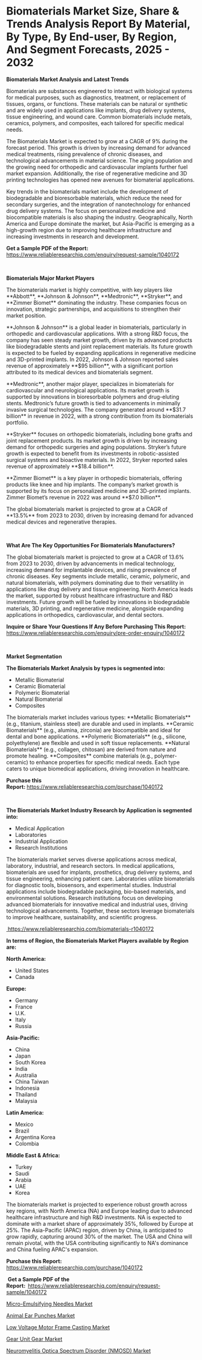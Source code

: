 <p><h1>Biomaterials Market Size, Share & Trends Analysis Report By Material, By Type, By End-user, By Region, And Segment Forecasts, 2025 - 2032</h1></p><p><strong>Biomaterials Market Analysis and Latest Trends</strong></p>
<p><p>Biomaterials are substances engineered to interact with biological systems for medical purposes, such as diagnostics, treatment, or replacement of tissues, organs, or functions. These materials can be natural or synthetic and are widely used in applications like implants, drug delivery systems, tissue engineering, and wound care. Common biomaterials include metals, ceramics, polymers, and composites, each tailored for specific medical needs.</p><p>The Biomaterials Market is expected to grow at a CAGR of 9% during the forecast period. This growth is driven by increasing demand for advanced medical treatments, rising prevalence of chronic diseases, and technological advancements in material science. The aging population and the growing need for orthopedic and cardiovascular implants further fuel market expansion. Additionally, the rise of regenerative medicine and 3D printing technologies has opened new avenues for biomaterial applications.</p><p>Key trends in the biomaterials market include the development of biodegradable and bioresorbable materials, which reduce the need for secondary surgeries, and the integration of nanotechnology for enhanced drug delivery systems. The focus on personalized medicine and biocompatible materials is also shaping the industry. Geographically, North America and Europe dominate the market, but Asia-Pacific is emerging as a high-growth region due to improving healthcare infrastructure and increasing investments in research and development.</p></p>
<p><strong>Get a Sample PDF of the Report:&nbsp;</strong> <a href="https://www.reliableresearchiq.com/enquiry/request-sample/1040172?utm_campaign=2127&utm_medium=2&utm_source=Github&utm_content=ia&utm_term=25012025&utm_id=biomaterials">https://www.reliableresearchiq.com/enquiry/request-sample/1040172</a></p>
<p>&nbsp;</p>
<p><strong>Biomaterials Major Market Players</strong></p>
<p><p>The biomaterials market is highly competitive, with key players like **Abbott**, **Johnson & Johnson**, **Medtronic**, **Stryker**, and **Zimmer Biomet** dominating the industry. These companies focus on innovation, strategic partnerships, and acquisitions to strengthen their market position.</p><p>**Johnson & Johnson** is a global leader in biomaterials, particularly in orthopedic and cardiovascular applications. With a strong R&D focus, the company has seen steady market growth, driven by its advanced products like biodegradable stents and joint replacement materials. Its future growth is expected to be fueled by expanding applications in regenerative medicine and 3D-printed implants. In 2022, Johnson & Johnson reported sales revenue of approximately **$95 billion**, with a significant portion attributed to its medical devices and biomaterials segment.</p><p>**Medtronic**, another major player, specializes in biomaterials for cardiovascular and neurological applications. Its market growth is supported by innovations in bioresorbable polymers and drug-eluting stents. Medtronic’s future growth is tied to advancements in minimally invasive surgical technologies. The company generated around **$31.7 billion** in revenue in 2022, with a strong contribution from its biomaterials portfolio.</p><p>**Stryker** focuses on orthopedic biomaterials, including bone grafts and joint replacement products. Its market growth is driven by increasing demand for orthopedic surgeries and aging populations. Stryker’s future growth is expected to benefit from its investments in robotic-assisted surgical systems and bioactive materials. In 2022, Stryker reported sales revenue of approximately **$18.4 billion**.</p><p>**Zimmer Biomet** is a key player in orthopedic biomaterials, offering products like knee and hip implants. The company’s market growth is supported by its focus on personalized medicine and 3D-printed implants. Zimmer Biomet’s revenue in 2022 was around **$7.0 billion**.</p><p>The global biomaterials market is projected to grow at a CAGR of **13.5%** from 2023 to 2030, driven by increasing demand for advanced medical devices and regenerative therapies.</p></p>
<p>&nbsp;</p>
<p><strong>What Are The Key Opportunities For Biomaterials Manufacturers?</strong></p>
<p><p>The global biomaterials market is projected to grow at a CAGR of 13.6% from 2023 to 2030, driven by advancements in medical technology, increasing demand for implantable devices, and rising prevalence of chronic diseases. Key segments include metallic, ceramic, polymeric, and natural biomaterials, with polymers dominating due to their versatility in applications like drug delivery and tissue engineering. North America leads the market, supported by robust healthcare infrastructure and R&D investments. Future growth will be fueled by innovations in biodegradable materials, 3D printing, and regenerative medicine, alongside expanding applications in orthopedics, cardiovascular, and dental sectors.</p></p>
<p><strong>Inquire or Share Your Questions If Any Before Purchasing This Report:</strong> <a href="https://www.reliableresearchiq.com/enquiry/pre-order-enquiry/1040172?utm_campaign=2127&utm_medium=2&utm_source=Github&utm_content=ia&utm_term=25012025&utm_id=biomaterials">https://www.reliableresearchiq.com/enquiry/pre-order-enquiry/1040172</a></p>
<p>&nbsp;</p>
<p><strong>Market Segmentation</strong></p>
<p><strong>The Biomaterials Market Analysis by types is segmented into:</strong></p>
<p><ul><li>Metallic Biomaterial</li><li>Ceramic Biomaterial</li><li>Polymeric Biomaterial</li><li>Natural Biomaterial</li><li>Composites</li></ul></p>
<p><p>The biomaterials market includes various types: **Metallic Biomaterials** (e.g., titanium, stainless steel) are durable and used in implants. **Ceramic Biomaterials** (e.g., alumina, zirconia) are biocompatible and ideal for dental and bone applications. **Polymeric Biomaterials** (e.g., silicone, polyethylene) are flexible and used in soft tissue replacements. **Natural Biomaterials** (e.g., collagen, chitosan) are derived from nature and promote healing. **Composites** combine materials (e.g., polymer-ceramic) to enhance properties for specific medical needs. Each type caters to unique biomedical applications, driving innovation in healthcare.</p></p>
<p><strong>Purchase this Report:&nbsp;</strong><a href="https://www.reliableresearchiq.com/purchase/1040172?utm_campaign=2127&utm_medium=2&utm_source=Github&utm_content=ia&utm_term=25012025&utm_id=biomaterials">https://www.reliableresearchiq.com/purchase/1040172</a></p>
<p>&nbsp;</p>
<p><strong>The Biomaterials Market Industry Research by Application is segmented into:</strong></p>
<p><ul><li>Medical Application</li><li>Laboratories</li><li>Industrial Application</li><li>Research Institutions</li></ul></p>
<p><p>The biomaterials market serves diverse applications across medical, laboratory, industrial, and research sectors. In medical applications, biomaterials are used for implants, prosthetics, drug delivery systems, and tissue engineering, enhancing patient care. Laboratories utilize biomaterials for diagnostic tools, biosensors, and experimental studies. Industrial applications include biodegradable packaging, bio-based materials, and environmental solutions. Research institutions focus on developing advanced biomaterials for innovative medical and industrial uses, driving technological advancements. Together, these sectors leverage biomaterials to improve healthcare, sustainability, and scientific progress.</p></p>
<p><a href="https://www.reliableresearchiq.com/biomaterials-r1040172?utm_campaign=2127&utm_medium=2&utm_source=Github&utm_content=ia&utm_term=25012025&utm_id=biomaterials">&nbsp;https://www.reliableresearchiq.com/biomaterials-r1040172</a></p>
<p><strong>In terms of Region, the Biomaterials Market Players available by Region are:</strong></p>
<p>
    <p> <strong> North America: </strong>
        <ul>
            <li>United States</li>
            <li>Canada</li>
        </ul>
        </p> 
    <p> <strong> Europe: </strong>
        <ul>
            <li>Germany</li>
            <li>France</li>
            <li>U.K.</li>
            <li>Italy</li>
            <li>Russia</li>
        </ul>
        </p> 
    <p> <strong> Asia-Pacific: </strong>
        <ul>
            <li>China</li>
            <li>Japan</li>
            <li>South Korea</li>
            <li>India</li>
            <li>Australia</li>
            <li>China Taiwan</li>
            <li>Indonesia</li>
            <li>Thailand</li>
            <li>Malaysia</li>
        </ul>
        </p> 
    <p> <strong> Latin America: </strong>
        <ul>
            <li>Mexico</li>
            <li>Brazil</li>
            <li>Argentina Korea</li>
            <li>Colombia</li>
        </ul>
        </p> 
    <p> <strong> Middle East & Africa: </strong>
        <ul>
            <li>Turkey</li>
            <li>Saudi</li>
            <li>Arabia</li>
            <li>UAE</li>
            <li>Korea</li>
        </ul>
    </p>
    </p>
<p><p>The biomaterials market is projected to experience robust growth across key regions, with North America (NA) and Europe leading due to advanced healthcare infrastructure and high R&D investments. NA is expected to dominate with a market share of approximately 35%, followed by Europe at 25%. The Asia-Pacific (APAC) region, driven by China, is anticipated to grow rapidly, capturing around 30% of the market. The USA and China will remain pivotal, with the USA contributing significantly to NA's dominance and China fueling APAC's expansion.</p></p>
<p><strong>Purchase this Report: </strong><a href="https://www.reliableresearchiq.com/purchase/1040172?utm_campaign=2127&utm_medium=2&utm_source=Github&utm_content=ia&utm_term=25012025&utm_id=biomaterials">https://www.reliableresearchiq.com/purchase/1040172</a></p>
<p>&nbsp;<strong>Get a Sample PDF of the Report:&nbsp;&nbsp;</strong><a href="https://www.reliableresearchiq.com/enquiry/request-sample/1040172?utm_campaign=2127&utm_medium=2&utm_source=Github&utm_content=ia&utm_term=25012025&utm_id=biomaterials">https://www.reliableresearchiq.com/enquiry/request-sample/1040172</a></p>
<p><strong></strong></p>
<p><p><a href="https://www.linkedin.com/pulse/micro-emulsifying-needles-market-analysis-report-2025-2032-huvlf?utm_campaign=2127&utm_medium=2&utm_source=Github&utm_content=ia&utm_term=25012025&utm_id=biomaterials">Micro-Emulsifying Needles Market</a></p><p><a href="https://www.linkedin.com/pulse/current-evaluation-future-growth-potential-animal-ear-wthxf?utm_campaign=2127&utm_medium=2&utm_source=Github&utm_content=ia&utm_term=25012025&utm_id=biomaterials">Animal Ear Punches Market</a></p><p><a href="https://www.linkedin.com/pulse/low-voltage-motor-frame-casting-industry-research-covering-licmf?utm_campaign=2127&utm_medium=2&utm_source=Github&utm_content=ia&utm_term=25012025&utm_id=biomaterials">Low Voltage Motor Frame Casting Market</a></p><p><a href="https://www.linkedin.com/pulse/gear-unit-market-overview-products-services-111-cagr-growth-kylxf?utm_campaign=2127&utm_medium=2&utm_source=Github&utm_content=ia&utm_term=25012025&utm_id=biomaterials">Gear Unit Gear Market</a></p><p><a href="https://www.linkedin.com/pulse/neuromyelitis-optica-spectrum-disorder-nmosd-market-forecasted-2ig2f?utm_campaign=2127&utm_medium=2&utm_source=Github&utm_content=ia&utm_term=25012025&utm_id=biomaterials">Neuromyelitis Optica Spectrum Disorder (NMOSD) Market</a></p></p>